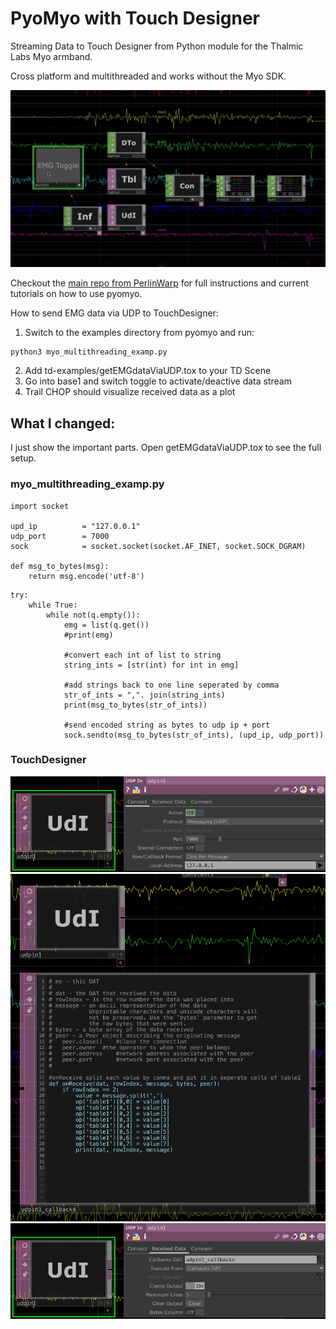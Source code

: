 # PyoMyo with Touch Designer
Streaming Data to Touch Designer from Python module for the Thalmic Labs Myo armband. 

Cross platform and multithreaded and works without the Myo SDK. 

![Toggle data stream in Touch Designer](https://github.com/smfrue/pyomyo/blob/main/media/getEMGdataViaUDP_toggle.gif?raw=true "Touch Designer")

Checkout the [main repo from PerlinWarp](https://github.com/PerlinWarp/pyomyo) for full instructions and current tutorials on how to use pyomyo. 

How to send EMG data via UDP to TouchDesigner:

1. Switch to the examples directory from pyomyo and run: 
```
python3 myo_multithreading_examp.py
```
2. Add td-examples/getEMGdataViaUDP.tox to your TD Scene
3. Go into base1 and switch toggle to activate/deactive data stream
4. Trail CHOP should visualize received data as a plot

## What I changed:
I just show the important parts. Open getEMGdataViaUDP.tox to see the full setup.

### myo_multithreading_examp.py
```
import socket

upd_ip          = "127.0.0.1"
udp_port        = 7000
sock            = socket.socket(socket.AF_INET, socket.SOCK_DGRAM)

def msg_to_bytes(msg):
    return msg.encode('utf-8')
```
```
try:
	while True:
		while not(q.empty()):
			emg = list(q.get())
			#print(emg)
			
			#convert each int of list to string
			string_ints = [str(int) for int in emg]
			
			#add strings back to one line seperated by comma
			str_of_ints = ",". join(string_ints)
			print(msg_to_bytes(str_of_ints))
			
			#send encoded string as bytes to udp ip + port
			sock.sendto(msg_to_bytes(str_of_ints), (upd_ip, udp_port))
```

### TouchDesigner
![td_udp1_connect](https://github.com/smfrue/pyomyo/blob/main/media/td_udp1_connect.png?raw=true "Touch Designer td_udp1_connect")
![td_udp1_callbacks](https://github.com/smfrue/pyomyo/blob/main/media/td_udp1_callbacks.png?raw=true "Touch Designer udp1_callbacks")
![td_udp1_received_data](https://github.com/smfrue/pyomyo/blob/main/media/td_udp1_received_data.png?raw=true "Touch Designer td_udp1_received_data")
